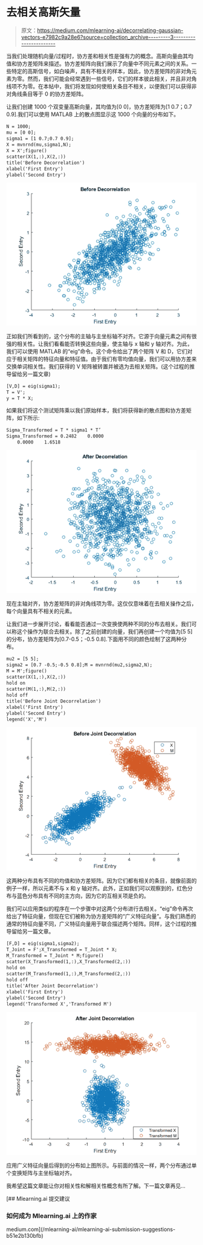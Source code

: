 # 去相关高斯矢量

> 原文：<https://medium.com/mlearning-ai/decorrelating-gaussian-vectors-e7982c9a28e6?source=collection_archive---------3----------------------->

当我们处理随机向量/过程时，协方差和相关性是强有力的概念。高斯向量由其均值和协方差矩阵来描述。协方差矩阵向我们展示了向量中不同元素之间的关系。一些特定的高斯信号，如白噪声，具有不相关的样本，因此，协方差矩阵的非对角元素为零。然而，我们可能会经常遇到一些信号，它们的样本彼此相关，并且非对角线项不为零。在本帖中，我们将发现如何使相关条目不相关，以便我们可以获得非对角线条目等于 0 的协方差矩阵。

让我们创建 1000 个双变量高斯向量，其均值为[0 0]，协方差矩阵为[1 0.7；0.7 0.9].我们可以使用 MATLAB 上的散点图显示这 1000 个向量的分布如下。

```
N = 1000;
mu = [0 0];
sigma1 = [1 0.7;0.7 0.9];
X = mvnrnd(mu,sigma1,N);
X = X';figure()
scatter(X(1,:),X(2,:))
title('Before Decorrelation')
xlabel('First Entry')
ylabel('Second Entry')
```

![](img/2284134d7e183fd60379e5507360c0dc.png)

正如我们所看到的，这个分布的主轴与主坐标轴不对齐。它源于向量元素之间有很强的相关性。让我们看看能否转换这些向量，使主轴与 x 轴和 y 轴对齐。为此，我们可以使用 MATLAB 的“eig”命令。这个命令给出了两个矩阵 V 和 D，它们对应于相关矩阵的特征向量和特征值。由于我们有零均值向量，我们可以用协方差来交换单词相关性。我们获得的 V 矩阵被转置并被选为去相关矩阵。(这个过程的推导留给另一篇文章)

```
[V,D] = eig(sigma1);
T = V';
y = T * X;
```

如果我们将这个测试矩阵乘以我们原始样本，我们将获得新的散点图和协方差矩阵，如下所示:

```
Sigma_Transformed = T * sigma1 * T’
Sigma_Transformed = 0.2482    0.0000
    0.0000    1.6518
```

![](img/e7be4837239b8c1e1b14f036e66acaf5.png)

现在主轴对齐，协方差矩阵的非对角线项为零。这仅仅意味着在去相关操作之后，每个向量具有不相关的元素。

让我们进一步展开讨论，看看能否通过一次变换使两种不同的分布去相关。我们可以称这个操作为联合去相关。除了之前创建的向量，我们再创建一个均值为[5 5]的分布，协方差矩阵为[0.7-0.5；-0.5 0.8].下面用不同的颜色绘制了这两种分布。

```
mu2 = [5 5];
sigma2 = [0.7 -0.5;-0.5 0.8];M = mvnrnd(mu2,sigma2,N);
M = M';figure()
scatter(X(1,:),X(2,:))
hold on
scatter(M(1,:),M(2,:))
hold off
title('Before Joint Decorrelation')
xlabel('First Entry')
ylabel('Second Entry')
legend('X','M')
```

![](img/4241f09ad9d443b014b7a45bb9c069e7.png)

这两种分布具有不同的均值和协方差矩阵。因为它们都有相关的条目，就像前面的例子一样，所以元素不与 x 和 y 轴对齐。此外，正如我们可以观察到的，红色分布与蓝色分布具有不同的主方向，因为它的互相关项是负的。

我们可以应用类似的程序在一个步骤中对这两个分布进行去相关。“eig”命令再次给出了特征向量，但现在它们被称为协方差矩阵的“广义特征向量”。与我们熟悉的通常的特征向量不同，广义特征向量用于联合描述两个矩阵。同样，这个过程的推导留给另一篇文章。

```
[F,D] = eig(sigma1,sigma2);
T_Joint = F';X_Transformed = T_Joint * X;
M_Transformed = T_Joint * M;figure()
scatter(X_Transformed(1,:),X_Transformed(2,:))
hold on
scatter(M_Transformed(1,:),M_Transformed(2,:))
hold off
title('After Joint Decorrelation')
xlabel('First Entry')
ylabel('Second Entry')
legend('Transformed X','Transformed M')
```

![](img/7e1a7eee65f3f0741f679c520a53c83b.png)

应用广义特征向量后得到的分布如上图所示。与前面的情况一样，两个分布通过单个变换矩阵与主坐标轴对齐。

我希望这篇文章能让你对相关性和解相关性概念有所了解。下一篇文章再见…

[](/mlearning-ai/mlearning-ai-submission-suggestions-b51e2b130bfb) [## Mlearning.ai 提交建议

### 如何成为 Mlearning.ai 上的作家

medium.com](/mlearning-ai/mlearning-ai-submission-suggestions-b51e2b130bfb)